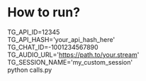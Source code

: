 # How to run?
TG_API_ID=12345 \
TG_API_HASH='your_api_hash_here' \
TG_CHAT_ID=-1001234567890 \
TG_AUDIO_URL='https://path.to/your.stream' \
TG_SESSION_NAME='my_custom_session' \
python calls.py

